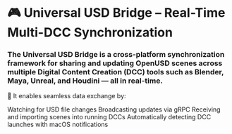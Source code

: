 # 🎮 Universal USD Bridge – Real-Time Multi-DCC Synchronization

### The Universal USD Bridge is a cross-platform synchronization framework for sharing and updating OpenUSD scenes across multiple Digital Content Creation (DCC) tools such as Blender, Maya, Unreal, and Houdini — all in real-time.

🔁 It enables seamless data exchange by:

Watching for USD file changes
Broadcasting updates via gRPC
Receiving and importing scenes into running DCCs
Automatically detecting DCC launches with macOS notifications
